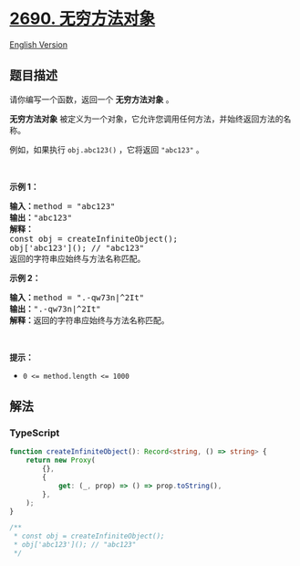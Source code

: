 # [2690. 无穷方法对象](https://leetcode.cn/problems/infinite-method-object)

[English Version](/solution/2600-2699/2690.Infinite%20Method%20Object/README_EN.md)

## 题目描述

<!-- 这里写题目描述 -->

<p>请你编写一个函数，返回一个 <strong>无穷方法对象</strong> 。</p>

<p><strong>无穷方法对象</strong> 被定义为一个对象，它允许您调用任何方法，并始终返回方法的名称。</p>

<p>例如，如果执行 <code>obj.abc123()</code> ，它将返回 <code>"abc123"</code> 。</p>

<p>&nbsp;</p>

<p><strong class="example">示例 1：</strong></p>

<pre>
<b>输入：</b>method = "abc123"
<b>输出：</b>"abc123"
<strong>解释：</strong>
const obj = createInfiniteObject();
obj['abc123'](); // "abc123"
返回的字符串应始终与方法名称匹配。</pre>

<p><strong class="example">示例 2：</strong></p>

<pre>
<b>输入：</b>method = ".-qw73n|^2It"
<strong>输出：</strong>".-qw73n|^2It"
<b>解释：</b>返回的字符串应始终与方法名称匹配。</pre>

<p>&nbsp;</p>

<p><strong>提示：</strong></p>

<ul>
	<li><code>0 &lt;= method.length &lt;= 1000</code></li>
</ul>

## 解法

<!-- 这里可写通用的实现逻辑 -->

<!-- tabs:start -->

### **TypeScript**

<!-- 这里可写当前语言的特殊实现逻辑 -->

```ts
function createInfiniteObject(): Record<string, () => string> {
    return new Proxy(
        {},
        {
            get: (_, prop) => () => prop.toString(),
        },
    );
}

/**
 * const obj = createInfiniteObject();
 * obj['abc123'](); // "abc123"
 */
```

<!-- tabs:end -->
